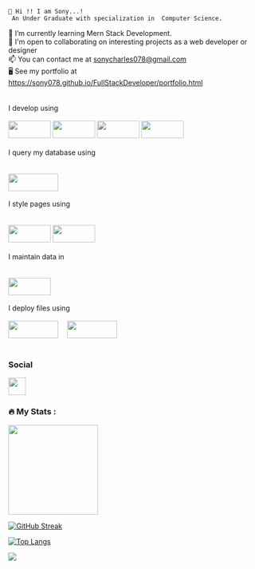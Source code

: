 

    👋 Hi !! I am Sony...!
     An Under Graduate with specialization in  Computer Science.
     
🌱 I’m currently learning Mern Stack Development.<br/>
👯 I'm open to collaborating on interesting projects as a web developer or designer<br/>
📫 You can contact me at sonycharles078@gmail.com<br/>
🖥️ See my portfolio at https://sony078.github.io/FullStackDeveloper/portfolio.html<br/><br/><br/>
  I develop using<br/><br/>
<img src="https://raw.githubusercontent.com/danielcranney/readme-generator/main/public/icons/skills/javascript-colored.svg" width="85px" height="35px"></image>
<img src="https://raw.githubusercontent.com/danielcranney/readme-generator/main/public/icons/skills/html5-colored.svg" width="85px" height="35px"></image>
<img src="https://raw.githubusercontent.com/danielcranney/readme-generator/main/public/icons/skills/react-colored.svg" width="85px" height="35px"></image>
<img src="https://raw.githubusercontent.com/danielcranney/readme-generator/main/public/icons/skills/nodejs-colored.svg" width="85px" height="35px"></image>
<br/><br/>
  I query my database using<br/><br/><br/>
<img src="https://camo.githubusercontent.com/c839570bc71901106b11b8411d9277a6a8356a9431e4a16d6c26db82caab7d62/68747470733a2f2f696d672e736869656c64732e696f2f62616467652f4d6f6e676f44422d2532333465613934622e7376673f7374796c653d666f722d7468652d6261646765266c6f676f3d6d6f6e676f6462266c6f676f436f6c6f723d7768697465" width="100px" height="35px"></image>
<br/><br/>
  I style pages using<br/><br/><br/>
<img src="https://raw.githubusercontent.com/danielcranney/readme-generator/main/public/icons/skills/css3-colored.svg" width="85px" height="35px"></image>
<img src="https://raw.githubusercontent.com/danielcranney/readme-generator/main/public/icons/skills/bootstrap-colored.svg" width="85px" height="35px"></image>
<br/><br/>
I maintain data in<br/><br/><br/>
 <img src="https://raw.githubusercontent.com/danielcranney/readme-generator/main/public/icons/socials/github-dark.svg" width="85px" height="35px">
 <br/><br/>
  I deploy files using<br/><br/>
<img src="https://camo.githubusercontent.com/d18f98a93a8ca015503870e592f96dbdf86f41048e9de1fbbbd4b2dcc7c456b1/68747470733a2f2f696d672e736869656c64732e696f2f62616467652f6865726f6b752d2532333433303039382e7376673f7374796c653d666f722d7468652d6261646765266c6f676f3d6865726f6b75266c6f676f436f6c6f723d7768697465" width="100px" height="35px"></image>&emsp;
<img src="https://camo.githubusercontent.com/dfb4109b571fbeb03ce2fe6eefb9eb9a3ca63e618e57002cc4b17d784baea807/68747470733a2f2f696d672e736869656c64732e696f2f62616467652f6e65746c6966792d2532333030303030302e7376673f7374796c653d666f722d7468652d6261646765266c6f676f3d6e65746c696679266c6f676f436f6c6f723d23303043374237" width="100px" height="35px"></image>
<br/><br/>
### Social<br/>
<a href="https://www.linkedin.com/in/sony-n-140265180"><img src="https://raw.githubusercontent.com/danielcranney/readme-generator/main/public/icons/socials/linkedin.svg" width="35px" height="35px"></a></image>

### :fire: My Stats :
<img height="180em" src="https://github-readme-stats.vercel.app/api?username=SONY078&theme=dark&background=000000&show_icons=true&hide_border=true&&count_private=true&include_all_commits=true" />

[![GitHub Streak](http://github-readme-streak-stats.herokuapp.com?user=SONY078&theme=dark&background=000000)](https://git.io/streak-stats)

[![Top Langs](https://github-readme-stats.vercel.app/api/top-langs/?username=SONY078&layout=compact&theme=vision-friendly-dark)](https://github.com/SONY078/github-readme-stats)

![](https://img.shields.io/badge/<WORD_ON_LEFT>-<WORD_ON_RIGHT>-informational?style=flat&logo=<LOGO_NAME>&logoColor=white&color=2bbc8a)

<!---
SONY078/SONY078 is a ✨ special ✨ repository because its `README.md` (this file) appears on your GitHub profile.
You can click the Preview link to take a look at your changes.
--->
